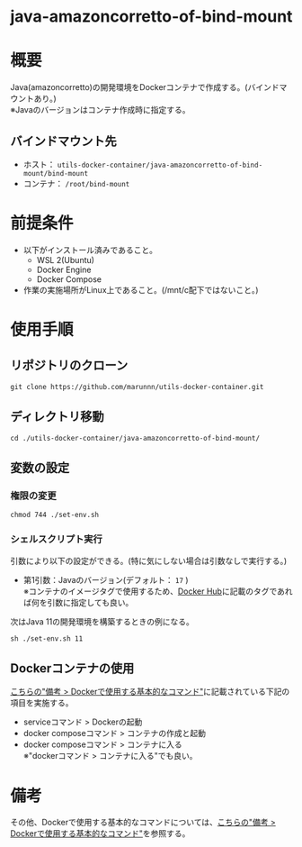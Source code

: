 # **java-amazoncorretto-of-bind-mount**
# 概要
Java(amazoncorretto)の開発環境をDockerコンテナで作成する。(バインドマウントあり。)  
※Javaのバージョンはコンテナ作成時に指定する。
## バインドマウント先
- ホスト： `utils-docker-container/java-amazoncorretto-of-bind-mount/bind-mount`
- コンテナ： `/root/bind-mount`

# 前提条件
- 以下がインストール済みであること。
    - WSL 2(Ubuntu)
    - Docker Engine
    - Docker Compose
- 作業の実施場所がLinux上であること。(/mnt/c配下ではないこと。)

# 使用手順
## リポジトリのクローン
```console
git clone https://github.com/marunnn/utils-docker-container.git
```
## ディレクトリ移動
```console
cd ./utils-docker-container/java-amazoncorretto-of-bind-mount/
```
## 変数の設定
### 権限の変更
```console
chmod 744 ./set-env.sh
```
### シェルスクリプト実行
引数により以下の設定ができる。(特に気にしない場合は引数なしで実行する。)
- 第1引数：Javaのバージョン(デフォルト： `17` )  
  ※コンテナのイメージタグで使用するため、[Docker Hub](https://hub.docker.com/)に記載のタグであれば何を引数に指定しても良い。

次はJava 11の開発環境を構築するときの例になる。
```console
sh ./set-env.sh 11
```
## Dockerコンテナの使用
[こちらの"備考 > Dockerで使用する基本的なコマンド"](../README.md)に記載されている下記の項目を実施する。
- serviceコマンド > Dockerの起動
- docker composeコマンド > コンテナの作成と起動
- docker composeコマンド > コンテナに入る  
  ※"dockerコマンド > コンテナに入る"でも良い。

# 備考
その他、Dockerで使用する基本的なコマンドについては、[こちらの"備考 > Dockerで使用する基本的なコマンド"](../README.md)を参照する。